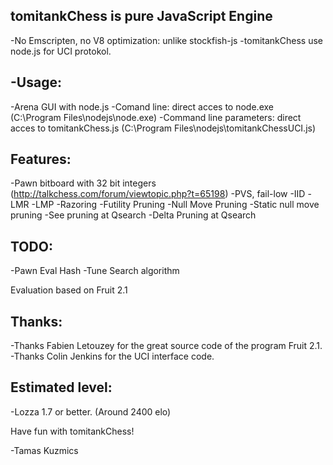 tomitankChess is pure JavaScript Engine
-----------------------------------------

-No Emscripten, no V8 optimization: unlike stockfish-js
-tomitankChess use node.js for UCI protokol.

-Usage:
------------------
-Arena GUI with node.js
-Comand line: direct acces to node.exe (C:\Program Files\nodejs\node.exe)
-Command line parameters: direct acces to tomitankChess.js (C:\Program Files\nodejs\tomitankChessUCI.js)

Features:
------------------
-Pawn bitboard with 32 bit integers (http://talkchess.com/forum/viewtopic.php?t=65198)
-PVS, fail-low
-IID
-LMR
-LMP
-Razoring
-Futility Pruning
-Null Move Pruning
-Static null move pruning
-See pruning at Qsearch
-Delta Pruning at Qsearch

TODO:
------------------
-Pawn Eval Hash
-Tune Search algorithm

Evaluation based on Fruit 2.1

Thanks:
------------------
-Thanks Fabien Letouzey for the great source code of the program Fruit 2.1.
-Thanks Colin Jenkins for the UCI interface code.

Estimated level:
------------------
-Lozza 1.7 or better. (Around 2400 elo)

Have fun with tomitankChess!

-Tamas Kuzmics

